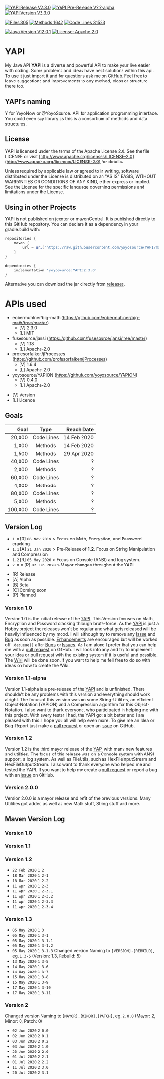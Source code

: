 [![YAPI Release V2.3.0](https://img.shields.io/badge/YAPI%20Release-2.3.0-green)](https://github.com/yoyosource/YAPI/releases/tag/v1.2)
[![YAPI Pre-Release V?.?-alpha](https://img.shields.io/badge/YAPI%20Pre--Release-%3F.%3F--alpha-yellow)](https://github.com/yoyosource/YAPI/releases/tag/v1.2)
[![YAPI Version V2.3.0](https://img.shields.io/badge/YAPI%20Version-2.3.0-red)](https://github.com/yoyosource/YAPI/releases/tag/v1.2)

[![Files 305](https://img.shields.io/badge/Files-305-inactive)](https://github.com/yoyosource/YAPI)
[![Methods 1642](https://img.shields.io/badge/Methods-1642-inactive)](https://github.com/yoyosource/YAPI)
[![Code Lines 31533](https://img.shields.io/badge/Code%20Lines-31533-inactive)](https://github.com/yoyosource/YAPI)

[![Java Version V12.0.1](https://img.shields.io/badge/Java%20Version-12.0.1-blue.svg)](https://github.com/yoyosource/YAPI/releases/tag/v1.0)
[![License: Apache 2.0](https://img.shields.io/badge/license-Apache%202-blue)](http://www.apache.org/licenses/LICENSE-2.0)

# YAPI
My Java API **YAPI** is a diverse and powerful API to make your live easier with coding. Some problems and ideas have neat solutions within this api. To use it just import it and for questions ask me on GitHub. Feel free to leave suggestions and improvements to any method, class or structure there too. 

## YAPI's naming
Y for YoyoNow or @YoyoSource. API for application programming interface. You could even say library as this is a consortium of methods and data structures.

## License

YAPI is licensed under the terms of the Apache License 2.0.
See the file LICENSE or visit [http://www.apache.org/licenses/LICENSE-2.0](http://www.apache.org/licenses/LICENSE-2.0) for details.

Unless required by applicable law or agreed to in writing, software
distributed under the License is distributed on an "AS IS" BASIS,
WITHOUT WARRANTIES OR CONDITIONS OF ANY KIND, either express or implied.
See the License for the specific language governing permissions and
limitations under the License.

## Using in other Projects
YAPI is not published on jcenter or mavenCentral. It is published directly to this GitHub repository. You can declare it as a dependency in your gradle.build with:
```Groovy
repositories {
    maven {
        url = uri("https://raw.githubusercontent.com/yoyosource/YAPI/master/releases")
    }
}

dependencies {
    implementation 'yoyosource:YAPI:2.3.0'
}
```
Alternative you can download the jar directly from [releases](https://github.com/yoyosource/YAPI/releases). 

# APIs used
- eobermuhlner/big-math (https://github.com/eobermuhlner/big-math/tree/master)
  - [V] 2.3.0
  - [L] MIT
- fusesource/jansi (https://github.com/fusesource/jansi/tree/master)
  - [V] 1.18
  - [L] Apache-2.0
- profesorfalken/jProcesses (https://github.com/profesorfalken/jProcesses)
  - [V] 1.6.4
  - [L] Apache-2.0
- yoyosource/YAPION (https://github.com/yoyosource/YAPION)
  - [V] 0.4.0
  - [L] Apache-2.0

* [V] Version
* [L] Licence
  
## Goals
| Goal    | Type       | Reach Date  |
| ------: | :--------: | ----------: |
|  20,000 | Code Lines | 14 Feb 2020 |
|   1,000 | Methods    | 14 Feb 2020 |
|   1,500 | Methods    | 29 Apr 2020 |
|  40,000 | Code Lines |           ? |
|   2,000 | Methods    |           ? |
|  60,000 | Code Lines |           ? |
|   4,000 | Methods    |           ? |
|  80,000 | Code Lines |           ? |
|   5,000 | Methods    |           ? |
| 100,000 | Code Lines |           ? |

## Version Log
- `1.0` [R] `06 Nov 2019` > Focus on Math, Encryption, and Password cracking
- `1.1` [A] `21 Jan 2020` > Pre-Release of **1.2**. Focus on String Manipulation and Compression
- `1.2` [R] `05 May 2020` > Focus on Console (ANSI) and log system.
- `2.0.0` [R] `02 Jun 2020` > Mayor changes throughout the YAPI.  

* [R] Release
* [A] Alpha
* [B] Beta
* [C] Coming soon
* [P] Planned

### Version 1.0
Version 1.0 is the initial release of the [YAPI](https://github.com/yoyosource/YAPI). This Version focuses on Math, Encryption and Password cracking through brute-force. As the [YAPI](https://github.com/yoyosource/YAPI) is just a Hobby project the releases won't be regular and what gets released will be heavily influenced by my mood.
I will although try to remove any [Issue](https://github.com/yoyosource/YAPI/issues) and [Bug](https://github.com/yoyosource/YAPI/issues) as soon as possible. [Enhancements](https://github.com/yoyosource/YAPI/issues) are encouraged but will be worked off `.dequeue()` after [Bugs](https://github.com/yoyosource/YAPI/issues) or [Issues](https://github.com/yoyosource/YAPI/issues). As I am alone I prefer that you can help me with a [pull request](https://github.com/yoyosource/YAPI/pulls) on GitHub. I will look into any and try to implement your idea or pull request with the existing system if it is useful and possible.
The [Wiki](https://github.com/yoyosource/YAPI/wiki) will be done soon. If you want to help me fell free to do so with ideas on how to create the Wiki. 
### Version 1.1-alpha
Version 1.1-alpha is a pre-release of the [YAPI](https://github.com/yoyosource/YAPI) and is unfinished. There shouldn't be any problems with this version and everything should work alright. The focus of this version was on some String-Utilities, an efficient Object-Notation (YAPION) and a Compression algorithm for this Object-Notation. 
I also want to thank everyone, who participated in helping me with this project. With every tester I had, the YAPI got a bit better and I am pleased with this. I hope you all will help even more. To give me an Idea or Bug-Report just make a [pull request](https://github.com/yoyosource/YAPI/pulls) or open an [issue](https://github.com/yoyosource/YAPI/issues) on GitHub.
### Version 1.2
Version 1.2 is the third mayor release of the [YAPI](https://github.com/yoyosource/YAPI) with many new features and utilities. The focus of this release was on a Console system with ANSI support, a log system. As well as FileUtils, such as HexFileInputStream and HexFileOutputStream.
I also want to thank everyone who helped me and tested the YAPI. If you want to help me create a [pull request](https://github.com/yoyosource/YAPI/pulls) or report a bug with an [issue](https://github.com/yoyosource/YAPI/issues) on GitHub.
### Version 2.0.0
Version 2.0.0 is a mayor release and refit of the previous versions. Many Utilities got added as well as new Math stuff, String stuff and more.

## Maven Version Log
### Version 1.0
### Version 1.1
### Version 1.2
- `22 Feb 2020` `1.2`
- `18 Mar 2020` `1.2-1`
- `18 Mar 2020` `1.2-2`
- `11 Apr 2020` `1.2-3`
- `11 Apr 2020` `1.2-3.1`
- `11 Apr 2020` `1.2-3.2`
- `11 Apr 2020` `1.2-3.3`
- `11 Apr 2020` `1.2-3.4`
### Version 1.3
- `05 May 2020` `1.3`
- `05 May 2020` `1.3-1`
- `05 May 2020` `1.3-1.1`
- `05 May 2020` `1.3-1.2`
- `05 May 2020` `1.3-1.3`
Changed version Naming to `[VERSION]-[REBUILD]`, eg. `1.3-5` (Version: 1.3, Rebuild: 5)
- `13 May 2020` `1.3-5`
- `14 May 2020` `1.3-6`
- `14 May 2020` `1.3-7`
- `15 May 2020` `1.3-8`
- `15 May 2020` `1.3-9`
- `17 May 2020` `1.3-10`
- `17 May 2020` `1.3-11`
### Version 2
Changed version Naming to `[MAYOR].[MINOR].[PATCH]`, eg. `2.0.0` (Mayor: 2, Minor: 0, Patch: 0)
- `02 Jun 2020` `2.0.0`
- `02 Jun 2020` `2.0.1`
- `03 Jun 2020` `2.0.2`
- `03 Jun 2020` `2.1.0`
- `23 Jun 2020` `2.2.0`
- `01 Jul 2020` `2.2.1`
- `01 Jul 2020` `2.2.2`
- `11 Jul 2020` `2.3.0`
- `20 Jul 2020` `2.3.1`

